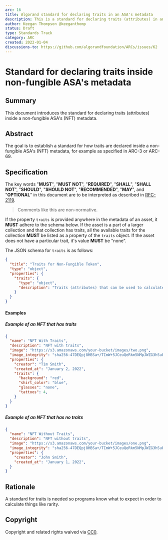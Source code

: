 ```yaml
---
arc: 16
title: Algorand standard for declaring traits in an ASA's metadata
description: This is a standard for declaring traits (attributes) in an ASA's metadata.
author: Keegan Thompson @keeganthomp
status: Draft
type: Standards Track
category: ARC
created: 2022-01-04
discussions-to: https://github.com/algorandfoundation/ARCs/issues/62
---
```


# Standard for declaring traits inside non-fungible ASA's metadata

## Summary

This document introduces the standard for declaring traits (attributes) inside a non-fungible ASA's (NFT) metadata.

## Abstract

The goal is to establish a standard for how traits are declared inside a non-fungible ASA's (NFT) metadata, for example as specified in ARC-3 or ARC-69.

## Specification

The key words "**MUST**", "**MUST NOT**", "**REQUIRED**", "**SHALL**", "**SHALL NOT**", "**SHOULD**", "**SHOULD NOT**", "**RECOMMENDED**", "**MAY**", and "**OPTIONAL**" in this document are to be interpreted as described in [RFC-2119](https://www.ietf.org/rfc/rfc2119.txt).

> Comments like this are non-normative.

If the property `traits` is provided anywhere in the metadata of an asset, it **MUST** adhere to the schema below.
If the asset is a part of a larger collection and that collection has traits, all the available traits for the collection **MUST** be listed as a property of the `traits` object.
If the asset does not have a particular trait, it's value **MUST** be "none".

The JSON schema for `traits` is as follows:

```json
{
  "title": "Traits for Non-Fungible Token",
  "type": "object",
  "properties": {
    "traits": {
      "type": "object",
      "description": "Traits (attributes) that can be used to calculate things like rarity. Values may be strings or numbers"
    }
  }
}
```

#### Examples

##### Example of an NFT that has traits

```json
{
  "name": "NFT With Traits",
  "description": "NFT with traits",
  "image": "https://s3.amazonaws.com/your-bucket/images/two.png",
  "image_integrity": "sha256-47DEQpj8HBSa+/TImW+5JCeuQeRkm5NMpJWZG3hSuFU=",
  "properties": {
    "creator": "Tim Smith",
    "created_at": "January 2, 2022",
    "traits": {
      "background": "red",
      "shirt_color": "blue",
      "glasses": "none",
      "tattoos": 4,
    }
  }
}
```

##### Example of an NFT that has no traits

```json
{
  "name": "NFT Without Traits",
  "description": "NFT without traits",
  "image": "https://s3.amazonaws.com/your-bucket/images/one.png",
  "image_integrity": "sha256-47DEQpj8HBSa+/TImW+5JCeuQeRkm5NMpJWZG3hSuFU=",
  "properties": {
    "creator": "John Smith",
    "created_at": "January 1, 2022",
  }
}
```

## Rationale

A standard for traits is needed so programs know what to expect in order to calculate things like rarity.

## Copyright

Copyright and related rights waived via [CC0](https://creativecommons.org/publicdomain/zero/1.0/).

